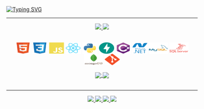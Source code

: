 [![Typing SVG](https://readme-typing-svg.herokuapp.com/?color=ffffff&size=35&center=true&vCenter=true&width=1000&lines=Hi!+I+am+Milleny;%29)](https://git.io/typing-svg)

<hr>

<p align="center">
    <a href="mailto:ellenmilleny@gmail.com">
    <img src="https://img.shields.io/badge/Gmail-D14836?style=for-the-badge&logo=gmail&logoColor=white"/>
    </a>
    <a href="https://www.linkedin.com/in/milleny-ferreira/">
    <img src="https://img.shields.io/badge/LinkedIn-307cc5?style=for-the-badge&logo=linkedin&logoColor=white"/>
    </a>
</p>

<div align="center"><br>
    <img align="center" alt="logo-HTML" height="30" width="40" src="https://raw.githubusercontent.com/devicons/devicon/master/icons/html5/html5-original.svg">
    <img align="center" alt="logo-CSS" height="30" width="40" src="https://raw.githubusercontent.com/devicons/devicon/master/icons/css3/css3-original.svg">
    <img align="center" alt="logo-Js" height="30" width="40" src="https://raw.githubusercontent.com/devicons/devicon/master/icons/javascript/javascript-plain.svg">
    <img align="center" alt="logo-React" height="30" width="40" src="https://raw.githubusercontent.com/devicons/devicon/master/icons/react/react-original.svg">
    <img align="center" alt="logo-Python" height="30" width="40" src="https://raw.githubusercontent.com/devicons/devicon/master/icons/python/python-original.svg">
    <img align="center" alt="logo-FastAPI" height="30" width="40" src="https://github.com/devicons/devicon/blob/master/icons/fastapi/fastapi-original.svg">
    <img align="center" alt="logo-Csharp" height="30" width="40" src="https://raw.githubusercontent.com/devicons/devicon/master/icons/csharp/csharp-original.svg">
    <img align="center" alt="logo-Dotnet" height="30" width="40" src="https://github.com/devicons/devicon/blob/master/icons/dot-net/dot-net-plain-wordmark.svg">
    <img align="center" alt="logo-MySQL" height="30" width="50" src="https://github.com/devicons/devicon/blob/master/icons/mysql/mysql-original-wordmark.svg">
    <img align="center" alt="logo-SQLServer" height="30" width="50" src="https://github.com/devicons/devicon/blob/master/icons/microsoftsqlserver/microsoftsqlserver-plain-wordmark.svg">
    <img align="center" alt="logo-MongoDB" height="30" width="50" src="https://github.com/devicons/devicon/blob/master/icons/mongodb/mongodb-original-wordmark.svg">
    <img align="center" alt="logo-Git" height="30" width="40" src="https://github.com/devicons/devicon/blob/master/icons/git/git-original.svg">
    
</div>

</br>

<div align="center">
  <a href="#">
    <img height=200 align="center" src="https://github-readme-stats.vercel.app/api?username=Milleny27&theme=transparent" />
  </a>
  <a href="#">
    <img height=200 align="center" src="https://github-readme-stats.vercel.app/api/top-langs?username=Milleny27&layout=compact&langs_count=8&card_width=320&theme=transparent" />
  </a>
</div>
</br>

<hr>

<p align="center">
    <a href="https://www.hackerearth.com/@ellenmilleny">
      <img src="https://img.shields.io/badge/HackerEarth-%232C3454.svg?&style=for-the-badge&logo=HackerEarth&logoColor=Blue"/>
    </a>
    <a href="https://www.hackerrank.com/ellenmilleny">
      <img src="https://img.shields.io/badge/-Hackerrank-2EC866?style=for-the-badge&logo=HackerRank&logoColor=white"/>
    </a>
    <a href="https://leetcode.com/milleny_ferreira/">
      <img src="https://img.shields.io/badge/-LeetCode-FFA116?style=for-the-badge&logo=LeetCode&logoColor=black"/>
    </a>
    <a href="https://www.kaggle.com/millenyferreira">
      <img src="https://img.shields.io/badge/Kaggle-20BEFF?style=for-the-badge&logo=Kaggle&logoColor=white"/>
    </a>
</p>

